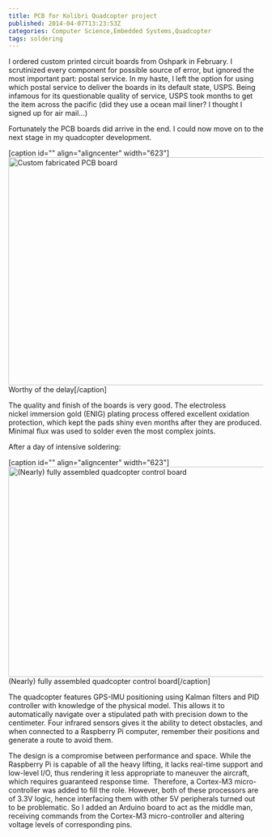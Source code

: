 ```yaml
---
title: PCB for Kolibri Quadcopter project
published: 2014-04-07T13:23:53Z
categories: Computer Science,Embedded Systems,Quadcopter
tags: soldering
---
```


<p>I ordered custom printed circuit boards from Oshpark in February. I scrutinized every component for possible source of error, but ignored the most important part: postal service. In my haste, I left the option for using which postal service to deliver the boards in its default state, USPS. Being infamous for its questionable quality of service, USPS took months to get the item across the pacific (did they use a ocean mail liner? I thought I signed up for air mail...)</p>
<p>Fortunately the PCB boards did arrive in the end. I could now move on to the next stage in my quadcopter development.</p>
[caption id="" align="aligncenter" width="623"]<a href="https://static.thinkingandcomputing.com/2014/04/pcb_l.jpg"><img class="  " alt="Custom fabricated PCB board" src="https://static.thinkingandcomputing.com/2014/04/pcb.jpg" width="623" height="450" /></a> Worthy of the delay[/caption]
<p>The quality and finish of the boards is very good. The electroless nickel immersion gold (ENIG) plating process offered excellent oxidation protection, which kept the pads shiny even months after they are produced. Minimal flux was used to solder even the most complex joints.</p>
<p><!--more-->After a day of intensive soldering: </p>
[caption id="" align="aligncenter" width="623"]<a href="https://static.thinkingandcomputing.com/2014/04/cboard_l.jpg"><img class=" " alt="(Nearly) fully assembled quadcopter control board" src="https://static.thinkingandcomputing.com/2014/04/cboard.jpg" width="623" height="415" /></a> (Nearly) fully assembled quadcopter control board[/caption]
<p>The quadcopter features GPS-IMU positioning using Kalman filters and PID controller with knowledge of the physical model. This allows it to automatically navigate over a stipulated path with precision down to the centimeter. Four infrared sensors gives it the ability to detect obstacles, and when connected to a Raspberry Pi computer, remember their positions and generate a route to avoid them.</p>
<p>The design is a compromise between performance and space. While the Raspberry Pi is capable of all the heavy lifting, it lacks real-time support and low-level I/O, thus rendering it less appropriate to maneuver the aircraft, which requires guaranteed response time.  Therefore, a Cortex-M3 micro-controller was added to fill the role. However, both of these processors are of 3.3V logic, hence interfacing them with other 5V peripherals turned out to be problematic. So I added an Arduino board to act as the middle man, receiving commands from the Cortex-M3 micro-controller and altering voltage levels of corresponding pins. </p>

